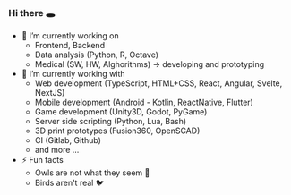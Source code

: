 ### Hi there 🕳️

- 🔭 I’m currently working on 
  -  Frontend, Backend
  -  Data analysis (Python, R, Octave)
  -  Medical (SW, HW, Alghorithms) -> developing and prototyping
- 🌲 I’m currently working with 
  - Web development (TypeScript, HTML+CSS, React, Angular, Svelte, NextJS)
  - Mobile development (Android - Kotlin, ReactNative, Flutter) 
  - Game development (Unity3D, Godot, PyGame)
  - Server side scripting (Python, Lua, Bash)
  - 3D print prototypes (Fusion360, OpenSCAD)
  - CI (Gitlab, Github)
  - and more ...
- ⚡ Fun facts
  - Owls are not what they seem 🦉
  - Birds aren't real 🐦
